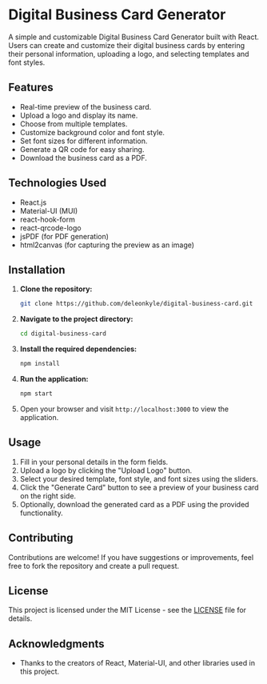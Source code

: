 # Digital Business Card Generator

A simple and customizable Digital Business Card Generator built with React. Users can create and customize their digital business cards by entering their personal information, uploading a logo, and selecting templates and font styles.

## Features

- Real-time preview of the business card.
- Upload a logo and display its name.
- Choose from multiple templates.
- Customize background color and font style.
- Set font sizes for different information.
- Generate a QR code for easy sharing.
- Download the business card as a PDF.

## Technologies Used

- React.js
- Material-UI (MUI)
- react-hook-form
- react-qrcode-logo
- jsPDF (for PDF generation)
- html2canvas (for capturing the preview as an image)

## Installation

1. **Clone the repository:**

   ```bash
   git clone https://github.com/deleonkyle/digital-business-card.git
   ```

2. **Navigate to the project directory:**

   ```bash
   cd digital-business-card
   ```

3. **Install the required dependencies:**

   ```bash
   npm install
   ```

4. **Run the application:**

   ```bash
   npm start
   ```

5. Open your browser and visit `http://localhost:3000` to view the application.

## Usage

1. Fill in your personal details in the form fields.
2. Upload a logo by clicking the "Upload Logo" button.
3. Select your desired template, font style, and font sizes using the sliders.
4. Click the "Generate Card" button to see a preview of your business card on the right side.
5. Optionally, download the generated card as a PDF using the provided functionality.

## Contributing

Contributions are welcome! If you have suggestions or improvements, feel free to fork the repository and create a pull request.

## License

This project is licensed under the MIT License - see the [LICENSE](LICENSE) file for details.

## Acknowledgments

- Thanks to the creators of React, Material-UI, and other libraries used in this project.
